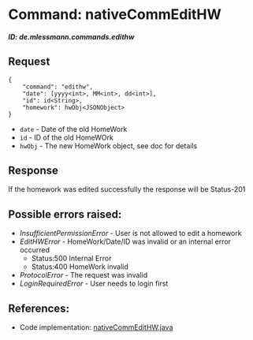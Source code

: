 # Command: nativeCommEditHW
##### ID: de.mlessmann.commands.edithw

## Request
```  
{  
	"command": "edithw",  
	"date": [yyyy<int>, MM<int>, dd<int>],  
	"id": id<String>,  
	"homework": hwObj<JSONObject>  
}  
```  
  * ```date``` - Date of the old HomeWork
  * ```id``` - ID of the old HomeWOrk
  * ```hwObj``` - The new HomeWork object, see doc for details  
  
  
## Response
If the homework was edited successfully the response will be Status-201  
  
  
## Possible errors raised:  
* _InsufficientPermissionError_ - User is not allowed to edit a homework  
* _EditHWError_ - HomeWork/Date/ID was invalid or an internal error occurred  
	- Status:500 Internal Error
	- Status:400 HomeWork invalid
* _ProtocolError_ - The request was invalid  
* _LoginRequiredError_ - User needs to login first  
  
  
## References:  
* Code implementation: [nativeCommEditHW.java](https://github.com/MarkL4YG/Homework_Server/blob/bleeding/src/main/java/de/mlessmann/network/commands/nativeCommEditHW.java)  
  

